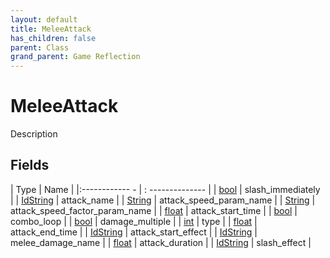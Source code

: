 ```yaml
---
layout: default
title: MeleeAttack
has_children: false
parent: Class
grand_parent: Game Reflection
---
```

# MeleeAttack
Description 

## Fields
| Type | Name |
|:------------ - | : -------------- |
| [bool](game-reflection/components/bool.md) | slash_immediately |
| [IdString](game-reflection/components/id_string.md) | attack_name |
| [String](game-reflection/components/string.md) | attack_speed_param_name |
| [String](game-reflection/components/string.md) | attack_speed_factor_param_name |
| [float](game-reflection/components/float.md) | attack_start_time |
| [bool](game-reflection/components/bool.md) | combo_loop |
| [bool](game-reflection/components/bool.md) | damage_multiple |
| [int](game-reflection/enums/int.md) | type |
| [float](game-reflection/components/float.md) | attack_end_time |
| [IdString](game-reflection/components/id_string.md) | attack_start_effect |
| [IdString](game-reflection/components/id_string.md) | melee_damage_name |
| [float](game-reflection/components/float.md) | attack_duration |
| [IdString](game-reflection/components/id_string.md) | slash_effect |
